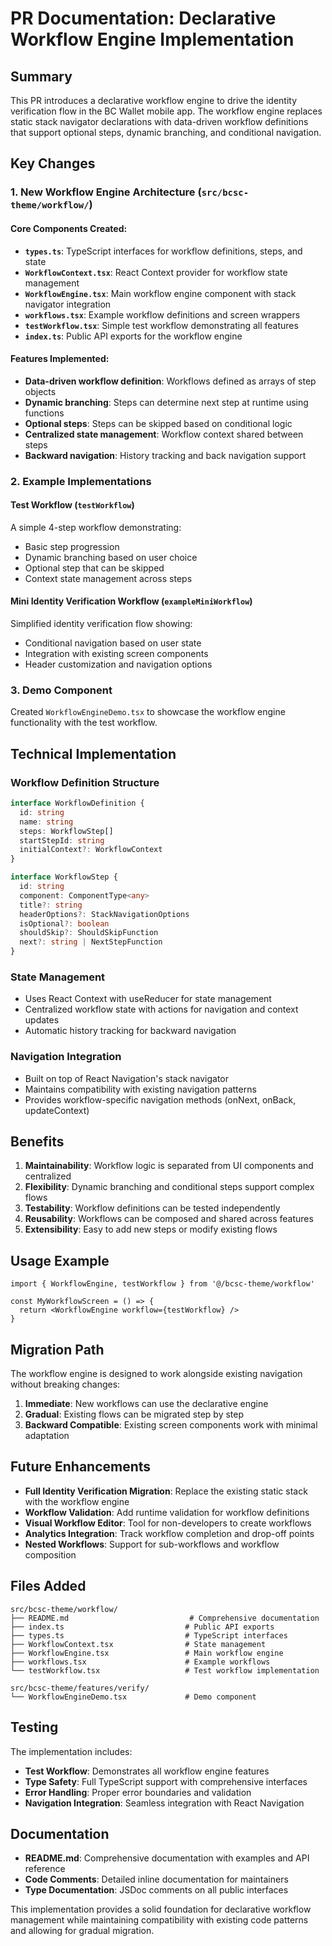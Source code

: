 # PR Documentation: Declarative Workflow Engine Implementation

## Summary

This PR introduces a declarative workflow engine to drive the identity verification flow in the BC Wallet mobile app. The workflow engine replaces static stack navigator declarations with data-driven workflow definitions that support optional steps, dynamic branching, and conditional navigation.

## Key Changes

### 1. **New Workflow Engine Architecture** (`src/bcsc-theme/workflow/`)

#### Core Components Created:
- **`types.ts`**: TypeScript interfaces for workflow definitions, steps, and state
- **`WorkflowContext.tsx`**: React Context provider for workflow state management
- **`WorkflowEngine.tsx`**: Main workflow engine component with stack navigator integration
- **`workflows.tsx`**: Example workflow definitions and screen wrappers
- **`testWorkflow.tsx`**: Simple test workflow demonstrating all features
- **`index.ts`**: Public API exports for the workflow engine

#### Features Implemented:
- **Data-driven workflow definition**: Workflows defined as arrays of step objects
- **Dynamic branching**: Steps can determine next step at runtime using functions
- **Optional steps**: Steps can be skipped based on conditional logic
- **Centralized state management**: Workflow context shared between steps
- **Backward navigation**: History tracking and back navigation support

### 2. **Example Implementations**

#### Test Workflow (`testWorkflow`)
A simple 4-step workflow demonstrating:
- Basic step progression
- Dynamic branching based on user choice
- Optional step that can be skipped
- Context state management across steps

#### Mini Identity Verification Workflow (`exampleMiniWorkflow`)
Simplified identity verification flow showing:
- Conditional navigation based on user state
- Integration with existing screen components
- Header customization and navigation options

### 3. **Demo Component**

Created `WorkflowEngineDemo.tsx` to showcase the workflow engine functionality with the test workflow.

## Technical Implementation

### Workflow Definition Structure

```typescript
interface WorkflowDefinition {
  id: string
  name: string
  steps: WorkflowStep[]
  startStepId: string
  initialContext?: WorkflowContext
}

interface WorkflowStep {
  id: string
  component: ComponentType<any>
  title?: string
  headerOptions?: StackNavigationOptions
  isOptional?: boolean
  shouldSkip?: ShouldSkipFunction
  next?: string | NextStepFunction
}
```

### State Management

- Uses React Context with useReducer for state management
- Centralized workflow state with actions for navigation and context updates
- Automatic history tracking for backward navigation

### Navigation Integration

- Built on top of React Navigation's stack navigator
- Maintains compatibility with existing navigation patterns
- Provides workflow-specific navigation methods (onNext, onBack, updateContext)

## Benefits

1. **Maintainability**: Workflow logic is separated from UI components and centralized
2. **Flexibility**: Dynamic branching and conditional steps support complex flows
3. **Testability**: Workflow definitions can be tested independently
4. **Reusability**: Workflows can be composed and shared across features
5. **Extensibility**: Easy to add new steps or modify existing flows

## Usage Example

```tsx
import { WorkflowEngine, testWorkflow } from '@/bcsc-theme/workflow'

const MyWorkflowScreen = () => {
  return <WorkflowEngine workflow={testWorkflow} />
}
```

## Migration Path

The workflow engine is designed to work alongside existing navigation without breaking changes:

1. **Immediate**: New workflows can use the declarative engine
2. **Gradual**: Existing flows can be migrated step by step
3. **Backward Compatible**: Existing screen components work with minimal adaptation

## Future Enhancements

- **Full Identity Verification Migration**: Replace the existing static stack with the workflow engine
- **Workflow Validation**: Add runtime validation for workflow definitions
- **Visual Workflow Editor**: Tool for non-developers to create workflows
- **Analytics Integration**: Track workflow completion and drop-off points
- **Nested Workflows**: Support for sub-workflows and workflow composition

## Files Added

```
src/bcsc-theme/workflow/
├── README.md                           # Comprehensive documentation
├── index.ts                           # Public API exports
├── types.ts                           # TypeScript interfaces
├── WorkflowContext.tsx                # State management
├── WorkflowEngine.tsx                 # Main workflow engine
├── workflows.tsx                      # Example workflows
└── testWorkflow.tsx                   # Test workflow implementation

src/bcsc-theme/features/verify/
└── WorkflowEngineDemo.tsx             # Demo component
```

## Testing

The implementation includes:
- **Test Workflow**: Demonstrates all workflow engine features
- **Type Safety**: Full TypeScript support with comprehensive interfaces
- **Error Handling**: Proper error boundaries and validation
- **Navigation Integration**: Seamless integration with React Navigation

## Documentation

- **README.md**: Comprehensive documentation with examples and API reference
- **Code Comments**: Detailed inline documentation for maintainers
- **Type Documentation**: JSDoc comments on all public interfaces

This implementation provides a solid foundation for declarative workflow management while maintaining compatibility with existing code patterns and allowing for gradual migration.